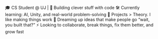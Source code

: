 <!-- Hi there 👋## -->

<!--
**LEMPHANE/LEMPHANE** is a ✨ _special_ ✨ repository because its `README.md` (this file) appears on your GitHub profile.

Here are some ideas to get you started:

- 🔭 I’m currently working on ...
- 🌱 I’m currently learning ...
- 👯 I’m looking to collaborate on ...
- 🤔 I’m looking for help with ...
- 💬 Ask me about ...
- 📫 How to reach me: ...
- 😄 Pronouns: ...
- ⚡ Fun fact: ...
-->

🎓 CS Student @ UJ | 🧠 Building clever stuff with code
🛠️ Currently learning: AI, Unity, and real-world problem-solving
🚀 Projects > Theory. I like making things work
🔭 Dreaming up ideas that make people go “wait, you built that?”
⚡ Looking to collaborate, break things, fix them better, and grow fast
